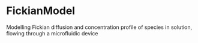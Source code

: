 # FickianModel
Modelling Fickian diffusion and concentration profile of species in solution, flowing through a microfluidic device
